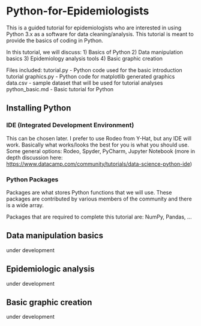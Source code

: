 # Python-for-Epidemiologists
This is a guided tutorial for epidemiologists who are interested in using Python 3.x as a software for data cleaning/analysis. This tutorial is meant to provide the basics of coding in Python.

In this tutorial, we will discuss: 
    1) Basics of Python 
    2) Data manipulation basics
    3) Epidemiology analysis tools
    4) Basic graphic creation

Files included:
    tutorial.py     - Python code used for the basic introduction tutorial
    graphics.py     - Python code for matplotlib generated graphics
    data.csv        - sample dataset that will be used for tutorial analyses
    python_basic.md - Basic tutorial for Python

## Installing Python

### IDE (Integrated Development Environment)
This can be chosen later. I prefer to use Rodeo from Y-Hat, but any IDE will work. Basically what works/looks the best for you is what you should use. Some general options: Rodeo, Spyder, PyCharm, Jupyter Notebook (more in depth discussion here: https://www.datacamp.com/community/tutorials/data-science-python-ide)

### Python Packages
Packages are what stores Python functions that we will use. These packages are contributed by various members of the community and there is a wide array. 

Packages that are required to complete this tutorial are: NumPy, Pandas, ...

## Data manipulation basics
under development
## Epidemiologic analysis
under development
## Basic graphic creation
under development
